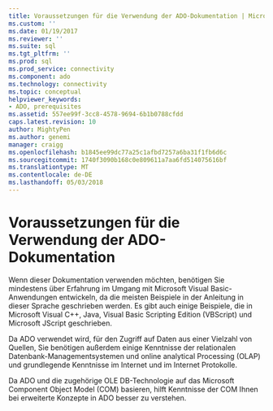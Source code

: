 ```yaml
---
title: Voraussetzungen für die Verwendung der ADO-Dokumentation | Microsoft Docs
ms.custom: ''
ms.date: 01/19/2017
ms.reviewer: ''
ms.suite: sql
ms.tgt_pltfrm: ''
ms.prod: sql
ms.prod_service: connectivity
ms.component: ado
ms.technology: connectivity
ms.topic: conceptual
helpviewer_keywords:
- ADO, prerequisites
ms.assetid: 557ee99f-3cc8-4578-9694-6b1b0788cfdd
caps.latest.revision: 10
author: MightyPen
ms.author: genemi
manager: craigg
ms.openlocfilehash: b1845ee99dc77a25c1afbd7257a6ba31f1fb6d6c
ms.sourcegitcommit: 1740f3090b168c0e809611a7aa6fd514075616bf
ms.translationtype: MT
ms.contentlocale: de-DE
ms.lasthandoff: 05/03/2018
---
```

# <a name="prerequisites-for-using-the-ado-documentation"></a>Voraussetzungen für die Verwendung der ADO-Dokumentation
Wenn dieser Dokumentation verwenden möchten, benötigen Sie mindestens über Erfahrung im Umgang mit Microsoft Visual Basic-Anwendungen entwickeln, da die meisten Beispiele in der Anleitung in dieser Sprache geschrieben werden. Es gibt auch einige Beispiele, die in Microsoft Visual C++, Java, Visual Basic Scripting Edition (VBScript) und Microsoft JScript geschrieben.  
  
 Da ADO verwendet wird, für den Zugriff auf Daten aus einer Vielzahl von Quellen, Sie benötigen außerdem einige Kenntnisse der relationalen Datenbank-Managementsystemen und online analytical Processing (OLAP) und grundlegende Kenntnisse im Internet und im Internet Protokolle.  
  
 Da ADO und die zugehörige OLE DB-Technologie auf das Microsoft Component Object Model (COM) basieren, hilft Kenntnisse der COM Ihnen bei erweiterte Konzepte in ADO besser zu verstehen.
